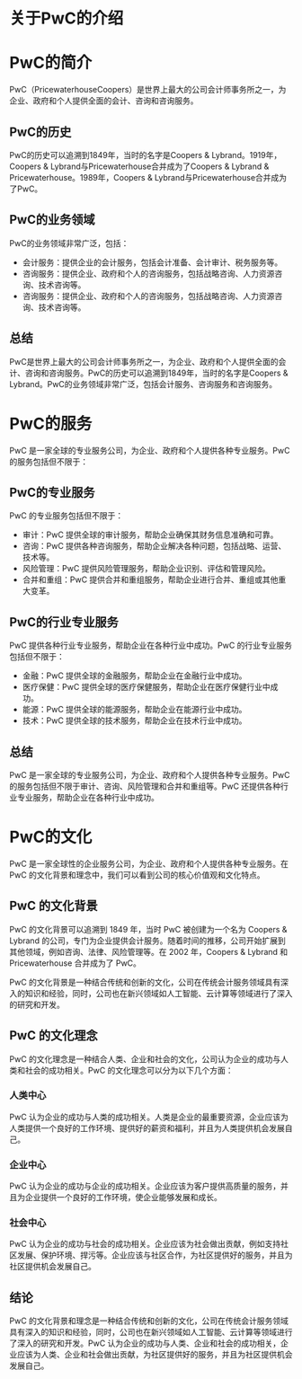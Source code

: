 # 关于PwC的介绍


# PwC的简介

PwC（PricewaterhouseCoopers）是世界上最大的公司会计师事务所之一，为企业、政府和个人提供全面的会计、咨询和咨询服务。

## PwC的历史

PwC的历史可以追溯到1849年，当时的名字是Coopers & Lybrand。1919年，Coopers & Lybrand与Pricewaterhouse合并成为了Coopers & Lybrand & Pricewaterhouse。1989年，Coopers & Lybrand与Pricewaterhouse合并成为了PwC。

## PwC的业务领域

PwC的业务领域非常广泛，包括：

- 会计服务：提供企业的会计服务，包括会计准备、会计审计、税务服务等。
- 咨询服务：提供企业、政府和个人的咨询服务，包括战略咨询、人力资源咨询、技术咨询等。
- 咨询服务：提供企业、政府和个人的咨询服务，包括战略咨询、人力资源咨询、技术咨询等。

## 总结

PwC是世界上最大的公司会计师事务所之一，为企业、政府和个人提供全面的会计、咨询和咨询服务。PwC的历史可以追溯到1849年，当时的名字是Coopers & Lybrand。PwC的业务领域非常广泛，包括会计服务、咨询服务和咨询服务。


# PwC的服务

PwC 是一家全球的专业服务公司，为企业、政府和个人提供各种专业服务。PwC 的服务包括但不限于：

## PwC的专业服务

PwC 的专业服务包括但不限于：

- 审计：PwC 提供全球的审计服务，帮助企业确保其财务信息准确和可靠。
- 咨询：PwC 提供各种咨询服务，帮助企业解决各种问题，包括战略、运营、技术等。
- 风险管理：PwC 提供风险管理服务，帮助企业识别、评估和管理风险。
- 合并和重组：PwC 提供合并和重组服务，帮助企业进行合并、重组或其他重大变革。

## PwC的行业专业服务

PwC 提供各种行业专业服务，帮助企业在各种行业中成功。PwC 的行业专业服务包括但不限于：

- 金融：PwC 提供全球的金融服务，帮助企业在金融行业中成功。
- 医疗保健：PwC 提供全球的医疗保健服务，帮助企业在医疗保健行业中成功。
- 能源：PwC 提供全球的能源服务，帮助企业在能源行业中成功。
- 技术：PwC 提供全球的技术服务，帮助企业在技术行业中成功。

## 总结

PwC 是一家全球的专业服务公司，为企业、政府和个人提供各种专业服务。PwC 的服务包括但不限于审计、咨询、风险管理和合并和重组等。PwC 还提供各种行业专业服务，帮助企业在各种行业中成功。


# PwC的文化

PwC 是一家全球性的企业服务公司，为企业、政府和个人提供各种专业服务。在 PwC 的文化背景和理念中，我们可以看到公司的核心价值观和文化特点。

## PwC 的文化背景

PwC 的文化背景可以追溯到 1849 年，当时 PwC 被创建为一个名为 Coopers & Lybrand 的公司，专门为企业提供会计服务。随着时间的推移，公司开始扩展到其他领域，例如咨询、法律、风险管理等。在 2002 年，Coopers & Lybrand 和 Pricewaterhouse 合并成为了 PwC。

PwC 的文化背景是一种结合传统和创新的文化，公司在传统会计服务领域具有深入的知识和经验，同时，公司也在新兴领域如人工智能、云计算等领域进行了深入的研究和开发。

## PwC 的文化理念

PwC 的文化理念是一种结合人类、企业和社会的文化，公司认为企业的成功与人类和社会的成功相关。PwC 的文化理念可以分为以下几个方面：

### 人类中心

PwC 认为企业的成功与人类的成功相关。人类是企业的最重要资源，企业应该为人类提供一个良好的工作环境、提供好的薪资和福利，并且为人类提供机会发展自己。

### 企业中心

PwC 认为企业的成功与企业的成功相关。企业应该为客户提供高质量的服务，并且为企业提供一个良好的工作环境，使企业能够发展和成长。

### 社会中心

PwC 认为企业的成功与社会的成功相关。企业应该为社会做出贡献，例如支持社区发展、保护环境、捍污等。企业应该与社区合作，为社区提供好的服务，并且为社区提供机会发展自己。

## 结论

PwC 的文化背景和理念是一种结合传统和创新的文化，公司在传统会计服务领域具有深入的知识和经验，同时，公司也在新兴领域如人工智能、云计算等领域进行了深入的研究和开发。PwC 认为企业的成功与人类、企业和社会的成功相关，企业应该为人类、企业和社会做出贡献，为社区提供好的服务，并且为社区提供机会发展自己。